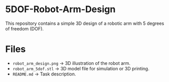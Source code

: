 # 5DOF-Robot-Arm-Design

This repository contains a simple 3D design of a robotic arm with 5 degrees of freedom (DOF).


# Files

- `robot_arm_design.png` → 3D illustration of the robot arm.
- `robot_arm_5dof.stl` → 3D model file for simulation or 3D printing.
- `README.md` → Task description.
